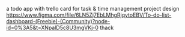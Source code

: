 a todo app with trello card for task & time management 
project design https://www.figma.com/file/6LN5Zj7EbLMhgRjqytoEBV/To-do-list-dashboard-(Freebie)-(Community)?node-id=0%3A5&t=XNpalD5c8U3mgVKj-0
thack 